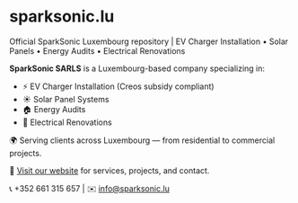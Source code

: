 # sparksonic.lu
Official SparkSonic Luxembourg repository | EV Charger Installation • Solar Panels • Energy Audits • Electrical Renovations

**SparkSonic SARLS** is a Luxembourg-based company specializing in:
- ⚡ EV Charger Installation (Creos subsidy compliant)
- ☀️ Solar Panel Systems
- 🏠 Energy Audits
- 🔌 Electrical Renovations

🌍 Serving clients across Luxembourg — from residential to commercial projects.  

🔗 [Visit our website](https://sparksonic.lu) for services, projects, and contact.  

📞 +352 661 315 657 | ✉️ info@sparksonic.lu
